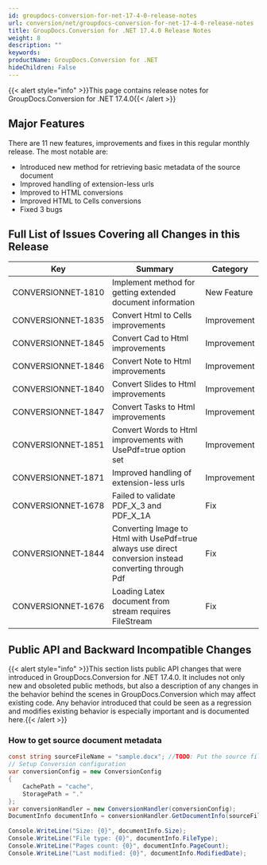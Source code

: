 ```yaml
---
id: groupdocs-conversion-for-net-17-4-0-release-notes
url: conversion/net/groupdocs-conversion-for-net-17-4-0-release-notes
title: GroupDocs.Conversion for .NET 17.4.0 Release Notes
weight: 8
description: ""
keywords: 
productName: GroupDocs.Conversion for .NET
hideChildren: False
---
```

{{< alert style="info" >}}This page contains release notes for GroupDocs.Conversion for .NET 17.4.0{{< /alert >}}

## Major Features

There are 11 new features, improvements and fixes in this regular monthly release. The most notable are:

*   Introduced new method for retrieving basic metadata of the source document
*   Improved handling of extension-less urls
*   Improved to HTML conversions
*   Improved HTML to Cells conversions
*   Fixed 3 bugs

## Full List of Issues Covering all Changes in this Release

| Key | Summary | Category |
| --- | --- | --- |
| CONVERSIONNET&#8209;1810 | Implement method for getting extended document information | New Feature |
| CONVERSIONNET&#8209;1835 | Convert Html to Cells improvements | Improvement |
| CONVERSIONNET&#8209;1845 | Convert Cad to Html improvements | Improvement |
| CONVERSIONNET&#8209;1846 | Convert Note to Html improvements | Improvement |
| CONVERSIONNET&#8209;1840 | Convert Slides to Html improvements | Improvement |
| CONVERSIONNET&#8209;1847 | Convert Tasks to Html improvements | Improvement |
| CONVERSIONNET&#8209;1851 | Convert Words to Html improvements with UsePdf=true option set | Improvement |
| CONVERSIONNET&#8209;1871 | Improved handling of extension-less urls | Improvement |
| CONVERSIONNET&#8209;1678 | Failed to validate PDF\_X\_3 and PDF\_X\_1A | Fix |
| CONVERSIONNET&#8209;1844 | Converting Image to Html with UsePdf=true always use direct conversion instead converting through Pdf | Fix |
| CONVERSIONNET&#8209;1676 | Loading Latex document from stream requires FileStream | Fix |

## Public API and Backward Incompatible Changes

{{< alert style="info" >}}This section lists public API changes that were introduced in GroupDocs.Conversion for .NET 17.4.0. It includes not only new and obsoleted public methods, but also a description of any changes in the behavior behind the scenes in GroupDocs.Conversion which may affect existing code. Any behavior introduced that could be seen as a regression and modifies existing behavior is especially important and is documented here.{{< /alert >}}

### How to get source document metadata 



```csharp
const string sourceFileName = "sample.docx"; //TODO: Put the source filename here
// Setup Conversion configuration
var conversionConfig = new ConversionConfig
{
    CachePath = "cache",
    StoragePath = "."
};
var conversionHandler = new ConversionHandler(conversionConfig);
DocumentInfo documentInfo = conversionHandler.GetDocumentInfo(sourceFileName);
 
Console.WriteLine("Size: {0}", documentInfo.Size);
Console.WriteLine("File type: {0}", documentInfo.FileType);
Console.WriteLine("Pages count: {0}", documentInfo.PageCount);
Console.WriteLine("Last modified: {0}", documentInfo.ModifiedDate);
```
